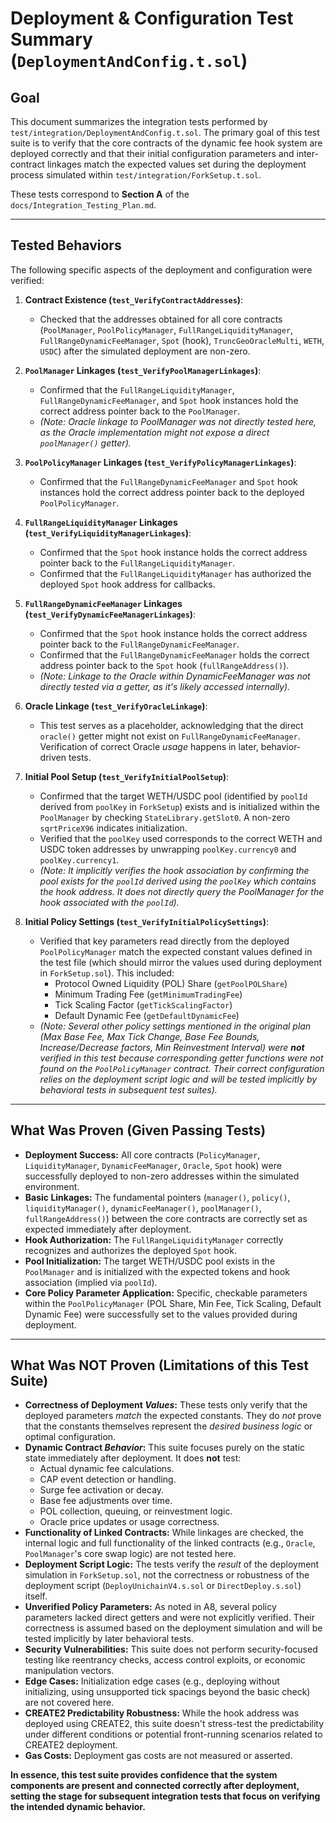 # Deployment & Configuration Test Summary (`DeploymentAndConfig.t.sol`)

## Goal

This document summarizes the integration tests performed by `test/integration/DeploymentAndConfig.t.sol`. The primary goal of this test suite is to verify that the core contracts of the dynamic fee hook system are deployed correctly and that their initial configuration parameters and inter-contract linkages match the expected values set during the deployment process simulated within `test/integration/ForkSetup.t.sol`.

These tests correspond to **Section A** of the `docs/Integration_Testing_Plan.md`.

---

## Tested Behaviors

The following specific aspects of the deployment and configuration were verified:

1. **Contract Existence (`test_VerifyContractAddresses`)**:
    * Checked that the addresses obtained for all core contracts (`PoolManager`, `PoolPolicyManager`, `FullRangeLiquidityManager`, `FullRangeDynamicFeeManager`, `Spot` (hook), `TruncGeoOracleMulti`, `WETH`, `USDC`) after the simulated deployment are non-zero.

2. **`PoolManager` Linkages (`test_VerifyPoolManagerLinkages`)**:
    * Confirmed that the `FullRangeLiquidityManager`, `FullRangeDynamicFeeManager`, and `Spot` hook instances hold the correct address pointer back to the `PoolManager`.
    * *(Note: Oracle linkage to PoolManager was not directly tested here, as the Oracle implementation might not expose a direct `poolManager()` getter).*

3. **`PoolPolicyManager` Linkages (`test_VerifyPolicyManagerLinkages`)**:
    * Confirmed that the `FullRangeDynamicFeeManager` and `Spot` hook instances hold the correct address pointer back to the deployed `PoolPolicyManager`.

4. **`FullRangeLiquidityManager` Linkages (`test_VerifyLiquidityManagerLinkages`)**:
    * Confirmed that the `Spot` hook instance holds the correct address pointer back to the `FullRangeLiquidityManager`.
    * Confirmed that the `FullRangeLiquidityManager` has authorized the deployed `Spot` hook address for callbacks.

5. **`FullRangeDynamicFeeManager` Linkages (`test_VerifyDynamicFeeManagerLinkages`)**:
    * Confirmed that the `Spot` hook instance holds the correct address pointer back to the `FullRangeDynamicFeeManager`.
    * Confirmed that the `FullRangeDynamicFeeManager` holds the correct address pointer back to the `Spot` hook (`fullRangeAddress()`).
    * *(Note: Linkage to the Oracle within DynamicFeeManager was not directly tested via a getter, as it's likely accessed internally).*

6. **Oracle Linkage (`test_VerifyOracleLinkage`)**:
    * This test serves as a placeholder, acknowledging that the direct `oracle()` getter might not exist on `FullRangeDynamicFeeManager`. Verification of correct Oracle *usage* happens in later, behavior-driven tests.

7. **Initial Pool Setup (`test_VerifyInitialPoolSetup`)**:
    * Confirmed that the target WETH/USDC pool (identified by `poolId` derived from `poolKey` in `ForkSetup`) exists and is initialized within the `PoolManager` by checking `StateLibrary.getSlot0`. A non-zero `sqrtPriceX96` indicates initialization.
    * Verified that the `poolKey` used corresponds to the correct WETH and USDC token addresses by unwrapping `poolKey.currency0` and `poolKey.currency1`.
    * *(Note: It implicitly verifies the hook association by confirming the pool exists for the `poolId` derived using the `poolKey` which contains the hook address. It does not directly query the PoolManager for the hook associated with the `poolId`).*

8. **Initial Policy Settings (`test_VerifyInitialPolicySettings`)**:
    * Verified that key parameters read directly from the deployed `PoolPolicyManager` match the expected constant values defined in the test file (which should mirror the values used during deployment in `ForkSetup.sol`). This included:
        * Protocol Owned Liquidity (POL) Share (`getPoolPOLShare`)
        * Minimum Trading Fee (`getMinimumTradingFee`)
        * Tick Scaling Factor (`getTickScalingFactor`)
        * Default Dynamic Fee (`getDefaultDynamicFee`)
    * *(Note: Several other policy settings mentioned in the original plan (Max Base Fee, Max Tick Change, Base Fee Bounds, Increase/Decrease factors, Min Reinvestment Interval) were **not** verified in this test because corresponding getter functions were not found on the `PoolPolicyManager` contract. Their correct configuration relies on the deployment script logic and will be tested implicitly by behavioral tests in subsequent test suites).*

---

## What Was Proven (Given Passing Tests)

* **Deployment Success:** All core contracts (`PolicyManager`, `LiquidityManager`, `DynamicFeeManager`, `Oracle`, `Spot` hook) were successfully deployed to non-zero addresses within the simulated environment.
* **Basic Linkages:** The fundamental pointers (`manager()`, `policy()`, `liquidityManager()`, `dynamicFeeManager()`, `poolManager()`, `fullRangeAddress()`) between the core contracts are correctly set as expected immediately after deployment.
* **Hook Authorization:** The `FullRangeLiquidityManager` correctly recognizes and authorizes the deployed `Spot` hook.
* **Pool Initialization:** The target WETH/USDC pool exists in the `PoolManager` and is initialized with the expected tokens and hook association (implied via `poolId`).
* **Core Policy Parameter Application:** Specific, checkable parameters within the `PoolPolicyManager` (POL Share, Min Fee, Tick Scaling, Default Dynamic Fee) were successfully set to the values provided during deployment.

---

## What Was NOT Proven (Limitations of this Test Suite)

* **Correctness of Deployment *Values*:** These tests only verify that the deployed parameters *match* the expected constants. They do *not* prove that the constants themselves represent the *desired business logic* or optimal configuration.
* **Dynamic Contract *Behavior*:** This suite focuses purely on the static state immediately after deployment. It does **not** test:
  * Actual dynamic fee calculations.
  * CAP event detection or handling.
  * Surge fee activation or decay.
  * Base fee adjustments over time.
  * POL collection, queuing, or reinvestment logic.
  * Oracle price updates or usage correctness.
* **Functionality of Linked Contracts:** While linkages are checked, the internal logic and full functionality of the linked contracts (e.g., `Oracle`, `PoolManager`'s core swap logic) are not tested here.
* **Deployment Script Logic:** The tests verify the *result* of the deployment simulation in `ForkSetup.sol`, not the correctness or robustness of the deployment script (`DeployUnichainV4.s.sol` or `DirectDeploy.s.sol`) itself.
* **Unverified Policy Parameters:** As noted in A8, several policy parameters lacked direct getters and were not explicitly verified. Their correctness is assumed based on the deployment simulation and will be tested implicitly by later behavioral tests.
* **Security Vulnerabilities:** This suite does not perform security-focused testing like reentrancy checks, access control exploits, or economic manipulation vectors.
* **Edge Cases:** Initialization edge cases (e.g., deploying without initializing, using unsupported tick spacings beyond the basic check) are not covered here.
* **CREATE2 Predictability Robustness:** While the hook address was deployed using CREATE2, this suite doesn't stress-test the predictability under different conditions or potential front-running scenarios related to CREATE2 deployment.
* **Gas Costs:** Deployment gas costs are not measured or asserted.

**In essence, this test suite provides confidence that the system components are present and connected correctly after deployment, setting the stage for subsequent integration tests that focus on verifying the intended dynamic behavior.** 
